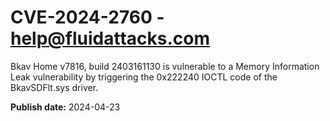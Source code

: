 # CVE-2024-2760 - help@fluidattacks.com

Bkav Home v7816, build 2403161130 is vulnerable to a Memory Information Leak vulnerability by triggering the 0x222240 IOCTL code of the BkavSDFlt.sys driver.

**Publish date:** 2024-04-23

